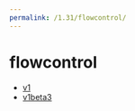 ```yaml
---
permalink: /1.31/flowcontrol/
---
```


# flowcontrol



* [v1](v1/index.md)
* [v1beta3](v1beta3/index.md)